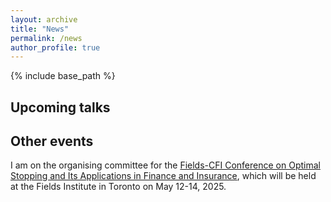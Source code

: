 ```yaml
---
layout: archive
title: "News"
permalink: /news
author_profile: true
---
```


{% include base_path %}

## Upcoming talks



## Other events

I am on the organising committee for the [Fields-CFI Conference on Optimal Stopping and Its Applications in Finance and Insurance](http://www.fields.utoronto.ca/activities/24-25/optimal-stopping), which will be held at the Fields Institute in Toronto on May 12-14, 2025.


